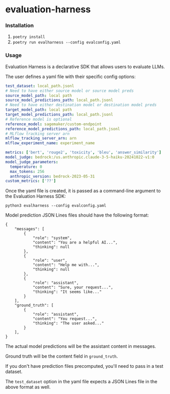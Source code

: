 # evaluation-harness

### Installation

1. `poetry install`
2. `poetry run evalharness --config evalconfig.yaml`

### Usage

Evaluation Harness is a declarative SDK that allows users to evaluate LLMs.

The user defines a yaml file with their specific config options:

```yaml
test_dataset: local_path.jsonl
# Need to have either source model or source model preds
source_model_path: local path
source_model_predictions_path: local_path.jsonl
# Need to have either destination model or destination model preds
target_model_path: local path
target_model_predictions_path: local_path.jsonl
# Reference model is optional
reference_model: sagemaker/custom-endpoint
reference_model_predictions_path: local_path.jsonl
# MLflow tracking server arn
mlflow_tracking_server_arn: arn
mlflow_experiment_name: experiment_name

metrics: ['bert', 'rouge2', 'toxicity', 'bleu', 'answer_similarity']
model_judge: bedrock:/us.anthropic.claude-3-5-haiku-20241022-v1:0
model_judge_parameters:
  temperature: 0
  max_tokens: 256
  anthropic_version: bedrock-2023-05-31
custom_metrics: ['??']
```

Once the yaml file is created, it is passed as a command-line argument to the Evaluation Harness SDK:

`python3 evalharness --config evalconfig.yaml`

Model prediction JSON Lines files should have the following format:

```jsonl
{
    "messages": [
        {
            "role": "system",
            "content": "You are a helpful AI...",
            "thinking": null
        },
        {
            "role": "user",
            "content": "Help me with...",
            "thinking": null
        },
        {
            "role": "assistant",
            "content": "Sure, your request...",
            "thinking": "It seems like..."
        }
    ],
    "ground_truth": [
        {
            "role": "assistant",
            "content": "You request...",
            "thinking": "The user asked..."
        }
    ],
}
```

The actual model predictions will be the assistant content in messages.

Ground truth will be the content field in `ground_truth`.

If you don't have prediction files precomputed, you'll need to pass in a test dataset.

The `test_dataset` option in the yaml file expects a JSON Lines file in the above format as well.

